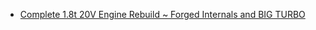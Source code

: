 - [Complete 1.8t 20V Engine Rebuild ~ Forged Internals and BIG TURBO](https://youtu.be/hx_sdPOXAcg)
